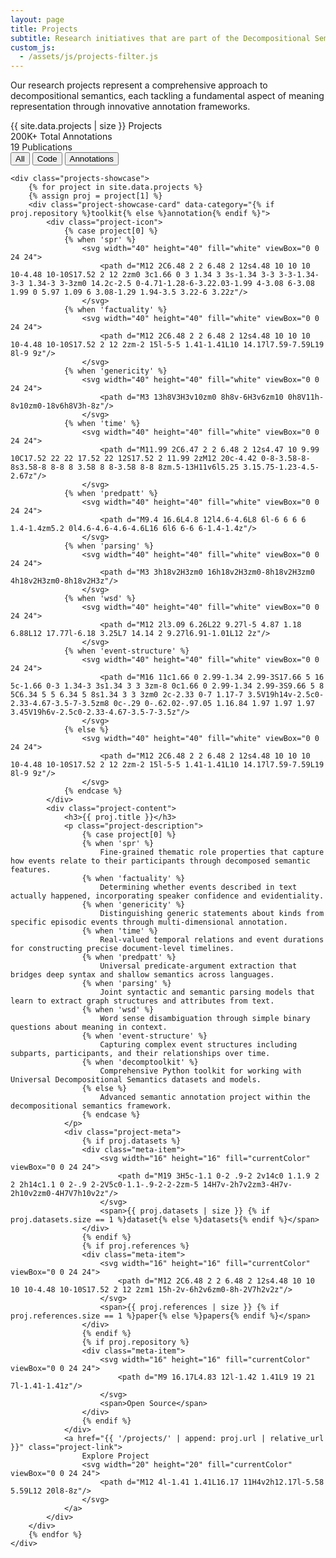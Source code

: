 ```yaml
---
layout: page
title: Projects
subtitle: Research initiatives that are part of the Decompositional Semantics Initiative
custom_js:
  - /assets/js/projects-filter.js
---
```


<div class="projects-hero">
    <div class="hero-background"></div>
    <div class="hero-content">
        <p class="lead">
            Our research projects represent a comprehensive approach to decompositional semantics, 
            each tackling a fundamental aspect of meaning representation through innovative annotation frameworks.
        </p>
        <div class="project-stats">
            <div class="stat">
                <span class="stat-number gradient-text">{{ site.data.projects | size }}</span>
                <span class="stat-label">Projects</span>
            </div>
            <div class="stat">
                <span class="stat-number gradient-text">200K+</span>
                <span class="stat-label">Total Annotations</span>
            </div>
            <div class="stat">
                <span class="stat-number gradient-text">19</span>
                <span class="stat-label">Publications</span>
            </div>
        </div>
    </div>
</div>

<div class="projects-container">
    <div class="filter-buttons">
        <button class="filter-btn active" data-filter="all">All</button>
        <button class="filter-btn" data-filter="toolkit">Code</button>
        <button class="filter-btn" data-filter="annotation">Annotations</button>
    </div>

    <div class="projects-showcase">
        {% for project in site.data.projects %}
        {% assign proj = project[1] %}
        <div class="project-showcase-card" data-category="{% if proj.repository %}toolkit{% else %}annotation{% endif %}">
            <div class="project-icon">
                {% case project[0] %}
                {% when 'spr' %}
                    <svg width="40" height="40" fill="white" viewBox="0 0 24 24">
                        <path d="M12 2C6.48 2 2 6.48 2 12s4.48 10 10 10 10-4.48 10-10S17.52 2 12 2zm0 3c1.66 0 3 1.34 3 3s-1.34 3-3 3-3-1.34-3-3 1.34-3 3-3zm0 14.2c-2.5 0-4.71-1.28-6-3.22.03-1.99 4-3.08 6-3.08 1.99 0 5.97 1.09 6 3.08-1.29 1.94-3.5 3.22-6 3.22z"/>
                    </svg>
                {% when 'factuality' %}
                    <svg width="40" height="40" fill="white" viewBox="0 0 24 24">
                        <path d="M12 2C6.48 2 2 6.48 2 12s4.48 10 10 10 10-4.48 10-10S17.52 2 12 2zm-2 15l-5-5 1.41-1.41L10 14.17l7.59-7.59L19 8l-9 9z"/>
                    </svg>
                {% when 'genericity' %}
                    <svg width="40" height="40" fill="white" viewBox="0 0 24 24">
                        <path d="M3 13h8V3H3v10zm0 8h8v-6H3v6zm10 0h8V11h-8v10zm0-18v6h8V3h-8z"/>
                    </svg>
                {% when 'time' %}
                    <svg width="40" height="40" fill="white" viewBox="0 0 24 24">
                        <path d="M11.99 2C6.47 2 2 6.48 2 12s4.47 10 9.99 10C17.52 22 22 17.52 22 12S17.52 2 11.99 2zM12 20c-4.42 0-8-3.58-8-8s3.58-8 8-8 8 3.58 8 8-3.58 8-8 8zm.5-13H11v6l5.25 3.15.75-1.23-4.5-2.67z"/>
                    </svg>
                {% when 'predpatt' %}
                    <svg width="40" height="40" fill="white" viewBox="0 0 24 24">
                        <path d="M9.4 16.6L4.8 12l4.6-4.6L8 6l-6 6 6 6 1.4-1.4zm5.2 0l4.6-4.6-4.6-4.6L16 6l6 6-6 6-1.4-1.4z"/>
                    </svg>
                {% when 'parsing' %}
                    <svg width="40" height="40" fill="white" viewBox="0 0 24 24">
                        <path d="M3 3h18v2H3zm0 16h18v2H3zm0-8h18v2H3zm0 4h18v2H3zm0-8h18v2H3z"/>
                    </svg>
                {% when 'wsd' %}
                    <svg width="40" height="40" fill="white" viewBox="0 0 24 24">
                        <path d="M12 2l3.09 6.26L22 9.27l-5 4.87 1.18 6.88L12 17.77l-6.18 3.25L7 14.14 2 9.27l6.91-1.01L12 2z"/>
                    </svg>
                {% when 'event-structure' %}
                    <svg width="40" height="40" fill="white" viewBox="0 0 24 24">
                        <path d="M16 11c1.66 0 2.99-1.34 2.99-3S17.66 5 16 5c-1.66 0-3 1.34-3 3s1.34 3 3 3zm-8 0c1.66 0 2.99-1.34 2.99-3S9.66 5 8 5C6.34 5 5 6.34 5 8s1.34 3 3 3zm0 2c-2.33 0-7 1.17-7 3.5V19h14v-2.5c0-2.33-4.67-3.5-7-3.5zm8 0c-.29 0-.62.02-.97.05 1.16.84 1.97 1.97 1.97 3.45V19h6v-2.5c0-2.33-4.67-3.5-7-3.5z"/>
                    </svg>
                {% else %}
                    <svg width="40" height="40" fill="white" viewBox="0 0 24 24">
                        <path d="M12 2C6.48 2 2 6.48 2 12s4.48 10 10 10 10-4.48 10-10S17.52 2 12 2zm-2 15l-5-5 1.41-1.41L10 14.17l7.59-7.59L19 8l-9 9z"/>
                    </svg>
                {% endcase %}
            </div>
            <div class="project-content">
                <h3>{{ proj.title }}</h3>
                <p class="project-description">
                    {% case project[0] %}
                    {% when 'spr' %}
                        Fine-grained thematic role properties that capture how events relate to their participants through decomposed semantic features.
                    {% when 'factuality' %}
                        Determining whether events described in text actually happened, incorporating speaker confidence and evidentiality.
                    {% when 'genericity' %}
                        Distinguishing generic statements about kinds from specific episodic events through multi-dimensional annotation.
                    {% when 'time' %}
                        Real-valued temporal relations and event durations for constructing precise document-level timelines.
                    {% when 'predpatt' %}
                        Universal predicate-argument extraction that bridges deep syntax and shallow semantics across languages.
                    {% when 'parsing' %}
                        Joint syntactic and semantic parsing models that learn to extract graph structures and attributes from text.
                    {% when 'wsd' %}
                        Word sense disambiguation through simple binary questions about meaning in context.
                    {% when 'event-structure' %}
                        Capturing complex event structures including subparts, participants, and their relationships over time.
                    {% when 'decomptoolkit' %}
                        Comprehensive Python toolkit for working with Universal Decompositional Semantics datasets and models.
                    {% else %}
                        Advanced semantic annotation project within the decompositional semantics framework.
                    {% endcase %}
                </p>
                <div class="project-meta">
                    {% if proj.datasets %}
                    <div class="meta-item">
                        <svg width="16" height="16" fill="currentColor" viewBox="0 0 24 24">
                            <path d="M19 3H5c-1.1 0-2 .9-2 2v14c0 1.1.9 2 2 2h14c1.1 0 2-.9 2-2V5c0-1.1-.9-2-2-2zm-5 14H7v-2h7v2zm3-4H7v-2h10v2zm0-4H7V7h10v2z"/>
                        </svg>
                        <span>{{ proj.datasets | size }} {% if proj.datasets.size == 1 %}dataset{% else %}datasets{% endif %}</span>
                    </div>
                    {% endif %}
                    {% if proj.references %}
                    <div class="meta-item">
                        <svg width="16" height="16" fill="currentColor" viewBox="0 0 24 24">
                            <path d="M12 2C6.48 2 2 6.48 2 12s4.48 10 10 10 10-4.48 10-10S17.52 2 12 2zm1 15h-2v-6h2v6zm0-8h-2V7h2v2z"/>
                        </svg>
                        <span>{{ proj.references | size }} {% if proj.references.size == 1 %}paper{% else %}papers{% endif %}</span>
                    </div>
                    {% endif %}
                    {% if proj.repository %}
                    <div class="meta-item">
                        <svg width="16" height="16" fill="currentColor" viewBox="0 0 24 24">
                            <path d="M9 16.17L4.83 12l-1.42 1.41L9 19 21 7l-1.41-1.41z"/>
                        </svg>
                        <span>Open Source</span>
                    </div>
                    {% endif %}
                </div>
                <a href="{{ '/projects/' | append: proj.url | relative_url }}" class="project-link">
                    Explore Project
                    <svg width="20" height="20" fill="currentColor" viewBox="0 0 24 24">
                        <path d="M12 4l-1.41 1.41L16.17 11H4v2h12.17l-5.58 5.59L12 20l8-8z"/>
                    </svg>
                </a>
            </div>
        </div>
        {% endfor %}
    </div>
</div>


